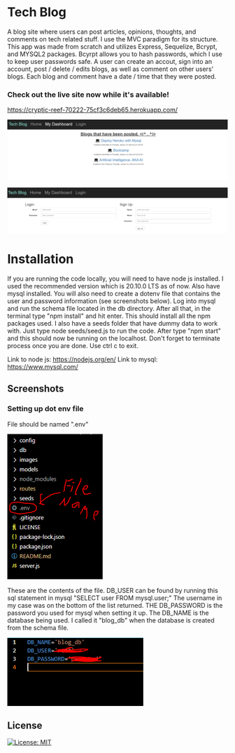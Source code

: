 # Tech Blog

A blog site where users can post articles, opinions, thoughts, and comments on tech related stuff. I use the MVC paradigm for its structure. This app was made from scratch and utilizes Express, Sequelize, Bcrypt, and MYSQL2 packages. Bcyrpt allows you to hash passwords, which I use to keep user passwords safe. A user can create an accout, sign into an account, post / delete / edits blogs, as well as comment on other users' blogs. Each blog and comment have a date / time that they were posted. 

### Check out the live site now while it's available! 

https://cryptic-reef-70222-75cf3c6deb65.herokuapp.com/

![alt text](images/homePage.PNG)

![alt text](images/login.PNG)

# Installation

If you are running the code locally, you will need to have node js installed. I used the recommended version which is 20.10.0 LTS as of now. Also have mysql installed. You will also need to create a dotenv file that contains the user and password information (see screenshots below). Log into mysql and run the schema file located in the db directory. After all that, in the terminal type "npm install" and hit enter. This should install all the npm packages used. I also have a seeds folder that have dummy data to work with. Just type node seeds/seed.js to run the code. After type "npm start" and this should now be running on the localhost. Don't forget to terminate process once you are done. Use ctrl c to exit. 

Link to node js: https://nodejs.org/en/ Link to mysql: https://www.mysql.com/

## Screenshots

### Setting up dot env file

File should be named ".env"

![alt text](images/fileName.PNG)

These are the contents of the file. DB_USER can be found by running this sql statement in mysql "SELECT user FROM mysql.user;" 
The username in my case was on the bottom of the list returned. THE DB_PASSWORD is the password you used for mysql when setting it up.
The DB_NAME is the database being used. I called it "blog_db" when the database is created from the schema file. 

![alt text](images/fileContents.PNG)

## License

[![License: MIT](https://img.shields.io/badge/License-MIT-yellow.svg)](https://opensource.org/licenses/MIT)
